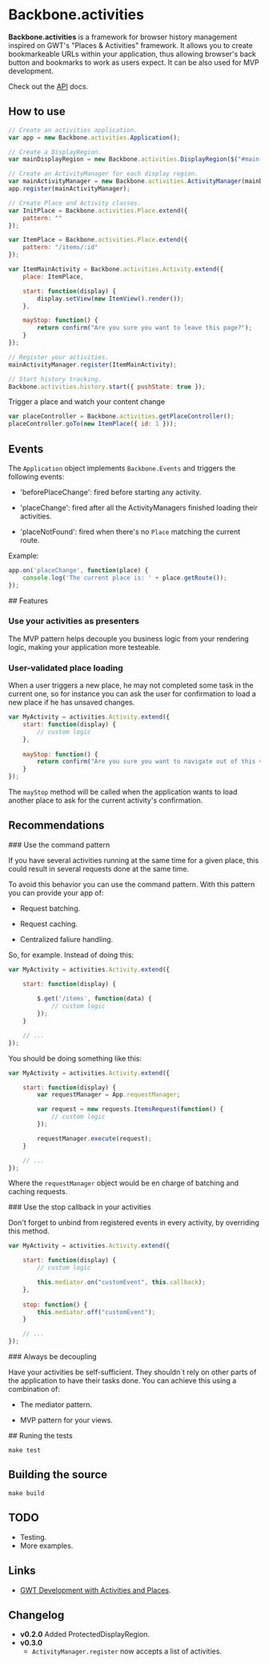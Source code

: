 Backbone.activities
===================

**Backbone.activities** is a framework for browser history management inspired
on GWT's "Places & Activities" framework. It allows you to create bookmarkeable URLs
within your application, thus allowing browser's back button and bookmarks to 
work as users expect. It can be also used for MVP development.

Check out the [API](https://github.com/ignacioola/backbone.activities/wiki)
docs.

## How to use

```javascript
// Create an activities application.
var app = new Backbone.activities.Application();

// Create a DisplayRegion.
var mainDisplayRegion = new Backbone.activities.DisplayRegion($("#main-region"));

// Create an ActivityManager for each display region.
var mainActivityManager = new Backbone.activities.ActivityManager(mainDisplayRegion);
app.register(mainActivityManager);

// Create Place and Activity classes.
var InitPlace = Backbone.activities.Place.extend({
    pattern: ""
});

var ItemPlace = Backbone.activities.Place.extend({
    pattern: "/items/:id"
});

var ItemMainActivity = Backbone.activities.Activity.extend({
    place: ItemPlace,

    start: function(display) { 
        display.setView(new ItemView().render());
    },

    mayStop: function() {
        return confirm("Are you sure you want to leave this page?");
    }
});

// Register your activities.
mainActivityManager.register(ItemMainActivity);

// Start history tracking.
Backbone.activities.history.start({ pushState: true });
```

Trigger a place and watch your content change

```javascript
var placeController = Backbone.activities.getPlaceController();
placeController.goTo(new ItemPlace({ id: 1 }));
```

## Events

The `Application` object implements `Backbone.Events` and triggers the following events:

* 'beforePlaceChange': fired before starting any activity.

* 'placeChange': fired after all the ActivityManagers finished loading their activities.

* 'placeNotFound': fired when there's no `Place` matching the current route.

Example: 

```javascript
app.on('placeChange', function(place) {
    console.log('The current place is: ' + place.getRoute());
});
```

## Features

### Use your activities as presenters

The MVP pattern helps decouple you business logic from your rendering logic,
making your application more testeable.

### User-validated place loading

When a user triggers a new place, he may not completed some task in the current
one, so for instance you can ask the user for confirmation to load a new
place if he has unsaved changes.

```javascript
var MyActivity = activities.Activity.extend({
    start: function(display) {
        // custom logic
    },
    
    mayStop: function() {
        return confirm("Are you sure you want to navigate out of this view?");
    }
});
```

The `mayStop` method will be called when the application wants to load another place
to ask for the current activity's confirmation.

## Recommendations

### Use the command pattern

If you have several activities running at the same time for a given place, this
could result in several requests done at the same time.

To avoid this behavior you can use the command pattern. With this
pattern you can provide your app of:

* Request batching.

* Request caching.

* Centralized faliure handling.

So, for example. Instead of doing this:

```javascript
var MyActivity = activities.Activity.extend({

    start: function(display) {
        
        $.get('/items', function(data) {
            // custom logic
        });
    }

    // ...
});
```

You should be doing something like this:

```javascript
var MyActivity = activities.Activity.extend({

    start: function(display) {
        var requestManager = App.requestManager;

        var request = new requests.ItemsRequest(function() {
            // custom logic
        });

        requestManager.execute(request);
    }

    // ...
});
```

Where the `requestManager` object would be en charge of batching and caching
requests.

### Use the stop callback in your activities

Don't forget to unbind from registered events in every activity, by overriding
this method.

```javascript
var MyActivity = activities.Activity.extend({

    start: function(display) {
        // custom logic

        this.mediator.on("customEvent", this.callback);
    },
    
    stop: function() {
        this.mediator.off("customEvent");
    }

    // ...
});
```

### Always be decoupling

Have your activities be self-sufficient. They shouldn`t rely on other parts of 
the application to have their tasks done. You can achieve this using a 
combination of:

* The mediator pattern.

* MVP pattern for your views.


## Runing the tests

```
make test
```

## Building the source

```
make build
```

## TODO

* Testing.
* More examples.

## Links

* [GWT Development with Activities and Places](https://developers.google.com/web-toolkit/doc/latest/DevGuideMvpActivitiesAndPlaces).

## Changelog

* **v0.2.0** Added ProtectedDisplayRegion.
* **v0.3.0**
    * `ActivityManager.register` now accepts a list of activities.
